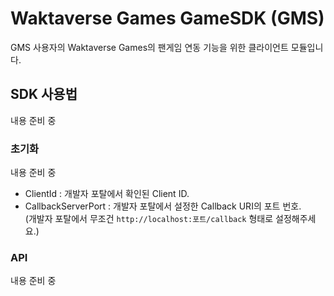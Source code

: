 # Waktaverse Games GameSDK (GMS)
GMS 사용자의 Waktaverse Games의 팬게임 연동 기능을 위한 클라이언트 모듈입니다.

## SDK 사용법
내용 준비 중

### 초기화
내용 준비 중
- ClientId : 개발자 포탈에서 확인된 Client ID.
- CallbackServerPort : 개발자 포탈에서 설정한 Callback URI의 포트 번호.  
  (개발자 포탈에서 무조건 `http://localhost:포트/callback` 형태로 설정해주세요.)

### API
내용 준비 중
